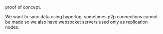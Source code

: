 proof of concept.

We want to sync data using hyperlog. sometimes p2p connections cannot be made so we also have websocket servers used only as replication nodes.